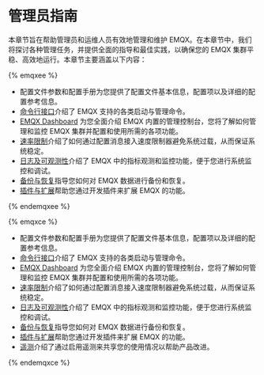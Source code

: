 # 管理员指南

本章节旨在帮助管理员和运维人员有效地管理和维护 EMQX。在本章节中，我们将探讨各种管理任务，并提供全面的指导和最佳实践，以确保您的 EMQX 集群平稳、高效地运行。本章节主要涵盖以下内容：

{% emqxee %}

- 配置文件参数和配置手册为您提供了配置文件基本信息，配置项以及详细的配置参考信息。
- [命令行接口](./cli.md)介绍了 EMQX 支持的各类启动与管理命令。
- [EMQX Dashboard](../dashboard/introduction.md) 为您全面介绍 EMQX 内置的管理控制台，您将了解如何管理和监控 EMQX 集群并配置和使用所需的各项功能。
- [速率限制](../rate-limit/rate-limit.md)介绍了如何通过配置消息接入速度限制器避免系统过载，从而保证系统稳定。
- [日志及可观测性](../observability/overview.md)介绍了 EMQX 中的指标观测和监控功能，便于您进行系统监控和调试。
- [备份与恢复](../operations/backup-restore.md)指导您如何对 EMQX 数据进行备份和恢复。
- [插件与扩展](../extensions/introduction.md)帮助您通过开发插件来扩展 EMQX 的功能。

{% endemqxee %}

{% emqxce %}

- 配置文件参数和配置手册为您提供了配置文件基本信息，配置项以及详细的配置参考信息。
- [命令行接口](./cli.md)介绍了 EMQX 支持的各类启动与管理命令。
- [EMQX Dashboard](../dashboard/introduction.md) 为您全面介绍 EMQX 内置的管理控制台，您将了解如何管理和监控 EMQX 集群并配置和使用所需的各项功能。
- [速率限制](../rate-limit/rate-limit.md)介绍了如何通过配置消息接入速度限制器避免系统过载，从而保证系统稳定。
- [日志及可观测性](../observability/overview.md)介绍了 EMQX 中的指标观测和监控功能，便于您进行系统监控和调试。
- [备份与恢复](../operations/backup-restore.md)指导您如何对 EMQX 数据进行备份和恢复。
- [插件与扩展](../extensions/introduction.md)帮助您通过开发插件来扩展 EMQX 的功能。
- [遥测](../telemetry/telemetry.md)介绍了通过启用遥测来共享您的使用情况以帮助产品改进。

{% endemqxce %}

